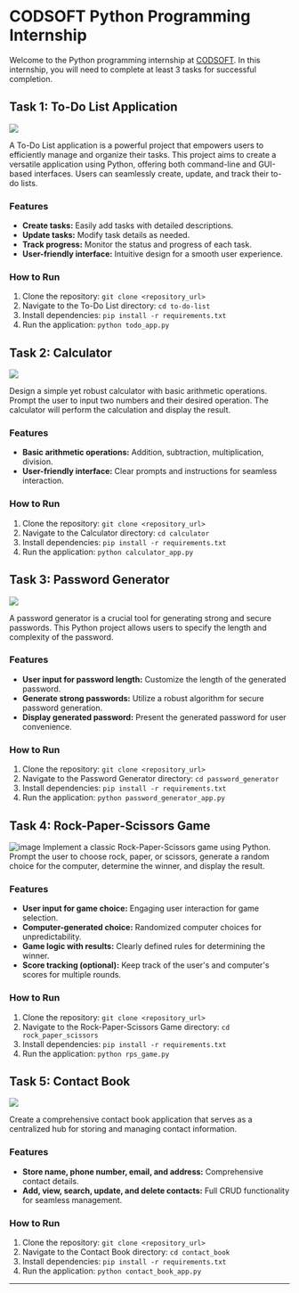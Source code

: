 # CODSOFT Python Programming Internship

Welcome to the Python programming internship at [CODSOFT](http://www.codsoft.in). In this internship, you will need to complete at least 3 tasks for successful completion.

## Task 1: To-Do List Application

![](https://cdn.pixabay.com/photo/2014/06/15/18/43/slate-369426_1280.jpg) 

A To-Do List application is a powerful project that empowers users to efficiently manage and organize their tasks. This project aims to create a versatile application using Python, offering both command-line and GUI-based interfaces. Users can seamlessly create, update, and track their to-do lists.

### Features
- **Create tasks:** Easily add tasks with detailed descriptions.
- **Update tasks:** Modify task details as needed.
- **Track progress:** Monitor the status and progress of each task.
- **User-friendly interface:** Intuitive design for a smooth user experience.

### How to Run
1. Clone the repository: `git clone <repository_url>`
2. Navigate to the To-Do List directory: `cd to-do-list`
3. Install dependencies: `pip install -r requirements.txt`
4. Run the application: `python todo_app.py`

## Task 2: Calculator

![](https://cdn.pixabay.com/photo/2020/11/25/18/09/calculator-5776690_640.png)

Design a simple yet robust calculator with basic arithmetic operations. Prompt the user to input two numbers and their desired operation. The calculator will perform the calculation and display the result.

### Features
- **Basic arithmetic operations:** Addition, subtraction, multiplication, division.
- **User-friendly interface:** Clear prompts and instructions for seamless interaction.

### How to Run
1. Clone the repository: `git clone <repository_url>`
2. Navigate to the Calculator directory: `cd calculator`
3. Install dependencies: `pip install -r requirements.txt`
4. Run the application: `python calculator_app.py`

## Task 3: Password Generator

![](https://media3.giphy.com/media/11w04LB6klGtcA/200.webp?cid=ecf05e47tmpna6t70075qrdyvmkm5l07o2dsys327tyyvgz4&ep=v1_gifs_search&rid=200.webp&ct=g)

A password generator is a crucial tool for generating strong and secure passwords. This Python project allows users to specify the length and complexity of the password.

### Features
- **User input for password length:** Customize the length of the generated password.
- **Generate strong passwords:** Utilize a robust algorithm for secure password generation.
- **Display generated password:** Present the generated password for user convenience.

### How to Run
1. Clone the repository: `git clone <repository_url>`
2. Navigate to the Password Generator directory: `cd password_generator`
3. Install dependencies: `pip install -r requirements.txt`
4. Run the application: `python password_generator_app.py`

## Task 4: Rock-Paper-Scissors Game

![image](https://imgs.search.brave.com/C_qgDQ64iaaGjKh8Jlass9wVEqc59HQy7Vynf2lN2zE/rs:fit:860:0:0/g:ce/aHR0cHM6Ly9naXRo/dWIuY29tL3N1bW5h/bmRpL1JvY2tfUGFw/ZXJfU2Npc3Nvci9y/YXcvbWFzdGVyL1Jv/Y2tfUGFwZXJfU2Np/c3NvcnNfT3V0cHV0/LnBuZw)
Implement a classic Rock-Paper-Scissors game using Python. Prompt the user to choose rock, paper, or scissors, generate a random choice for the computer, determine the winner, and display the result.

### Features
- **User input for game choice:** Engaging user interaction for game selection.
- **Computer-generated choice:** Randomized computer choices for unpredictability.
- **Game logic with results:** Clearly defined rules for determining the winner.
- **Score tracking (optional):** Keep track of the user's and computer's scores for multiple rounds.

### How to Run
1. Clone the repository: `git clone <repository_url>`
2. Navigate to the Rock-Paper-Scissors Game directory: `cd rock_paper_scissors`
3. Install dependencies: `pip install -r requirements.txt`
4. Run the application: `python rps_game.py`

## Task 5: Contact Book

![](https://imgs.search.brave.com/V7Ik-quVGpCcSJxNw7t8zYuJc6jiPOvnZHq_J7tBz_w/rs:fit:500:0:0/g:ce/aHR0cHM6Ly9jZG4t/aWNvbnMtcG5nLmZs/YXRpY29uLmNvbS8x/MjgvOTcyMi85NzIy/OTE3LnBuZw)

Create a comprehensive contact book application that serves as a centralized hub for storing and managing contact information.

### Features
- **Store name, phone number, email, and address:** Comprehensive contact details.
- **Add, view, search, update, and delete contacts:** Full CRUD functionality for seamless management.

### How to Run
1. Clone the repository: `git clone <repository_url>`
2. Navigate to the Contact Book directory: `cd contact_book`
3. Install dependencies: `pip install -r requirements.txt`
4. Run the application: `python contact_book_app.py`

---

